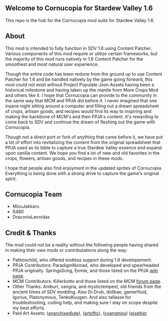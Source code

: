 ﻿## Welcome to Cornucopia for Stardew Valley 1.6

This repo is the hub for the Cornucopia mod suite for Stardew Valley 1.6.

## About
This mod is intended to fully function in SDV 1.6 using Content Patcher. Various components of this mod require or utilize certain frameworks, but the majority of this mod runs natively in 1.6 Content Patcher for the smoothest and most natural user experience.

Though the entire code has been redone from the ground up to use Content Patcher for 1.6 and be handled natively by the game going forward, this mod could not exist without Project Populate Json Assets having been a historical milestone and having taken up the mantle from More Crops Mod and others like it. I hope that Cornucopia can provide to the community in the same way that MCM and PPJA did before it. I never imagined that one insane night sitting around a computer and filling out a dream spreadsheet of crops, artisan goods, and recipes would find its way to inspiring and making the backbone of MCM's and then PPJA's content. It's rewarding to come back to SDV and continue the dream of fleshing out the game with Cornucopia.

Though not a direct port or fork of anything that came before it, we have put a lot of effort into revitalizing the content from the original spreadsheet that PPJA used as its bible to capture a true Stardew Valley essence and expand upon vanilla content. We hope you find a lot of new and old favorites in the crops, flowers, artisan goods, and recipes in these mods.

I hope that people also find enjoyment in the updated sprites of Cornucopia. Everything is being done with a strong drive to capture the game's original spirit.

## Cornucopia Team
* MizuJakkaru
* 6480
* DraconisLeonidas  

## Credit & Thanks
The mod could not be a reality without the following people having shared in making their own mods or contributations along the way:
* Pathoschild, who offered endless support during 1.6 developement.
* PPJA Contributors: ParadigmNomad, who developed and spearheaded PPJA originally. SpringsSong, Eemie, and those listed on the PPJA [wiki page](https://github.com/paradigmnomad/PPJA/wiki/Artist-Credits).
* MCM Contributors: Killerbotto and those listed on the MCM [forum page](https://community.playstarbound.com/threads/more-crops-mod-even-more-crops-mod-updated-20-04.111944/).
* Other Thanks: Amburr, xangria, and mystictempest, old friends from the ancient times of SDV modding. Also Dr.Drub, dollbae, gamerfluid, Igorius, Platonymous, TenkoKuugen. And also tallasse for troubleshooting, coding help, and making sure I stay on scope despite my best efforts.
* Paid Art Assets: ([anarchisedlute](https://anarchisedlute.itch.io/)), ([artoftic](https://artoftic.itch.io/)), ([cyangmou](https://cyangmou.itch.io/)) ([pixeltier](https://pixeltier.itch.io/)
